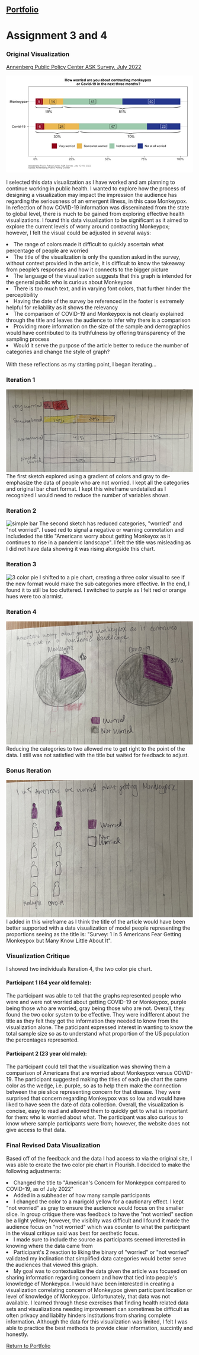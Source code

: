 ## [Portfolio](https://svp893.github.io/Philip-Portfolio/)

# Assignment 3 and 4

### Original Visualization

[Annenberg Public Policy Center ASK Survey, July 2022](https://www.annenbergpublicpolicycenter.org/survey-1-in-5-americans-fear-getting-monkeypox-but-many-know-little-about-it/)

![Annenberg data viz](https://raw.githubusercontent.com/svp893/Philip-Portfolio/main/images/Annenberg%20Original%20Chart.png.jpg)

I selected this data visualization as I have worked and am planning to continue working in public health. I wanted to explore how the process of designing a visualization may impact the impression the audience has regarding the seriousness of an emergent illness, in this case Monkeypox. In reflection of how COVID-19 information was disseminated from the state to global level, there is much to be gained from exploring effective health visualizations. 
I found this data visualization to be significant as it aimed to explore the current levels of worry around contracting Monkeypox; however, I felt the visual could be adjusted in several ways:

<li>The range of colors made it difficult to quickly ascertain what percentage of people are worried</li> 
<li>The title of the visualization is only the question asked in the survey, without context provided in the article, it is difficult to know the takeaway from people’s responses and how it connects to the bigger picture</li>
<li>The language of the visualization suggests that this graph is intended for the general public who is curious about Monkeypox</li>
<li>There is too much text, and in varying font colors, that further hinder the perceptibility</li>
<li>Having the date of the survey be referenced in the footer is extremely helpful for reliability as it shows the relevancy </li>
<li>The comparison of COVID-19 and Monkeypox is not clearly explained through the title and leaves the audience to infer why there is a comparison</li>
<li>Providing more information on the size of the sample and demographics would have contributed to its truthfulness by offering transparency of the sampling process</li>
<li>Would it serve the purpose of the article better to reduce the number of categories and change the style of graph? </li>
 <br>
With these reflections as my starting point, I began iterating…

### Iteration 1
![complexbar](https://raw.githubusercontent.com/svp893/Philip-Portfolio/main/images/complex%20bar%20chart.jpg)
The first sketch explored using a gradient of colors and gray to de-emphasize the data of people who are not worried. I kept all the categories and original bar chart format. I kept this wireframe undetailed as I recognized I would need to reduce the number of variables shown. 

### Iteration 2
![simple bar](https://raw.githubusercontent.com/svp893/Philip-Portfolio/main/images/Simplified%20bar%20chart.JPG)
The second sketch has reduced categories, "worried" and "not worried". I used red to signal a negative or warning connotation and includeded the title "Americans worry about getting Monkeyox as it continues to rise in a pandemic landscape". I felt the title was misleading as I did not have data showing it was rising alongside this chart. 

### Iteration 3
![3 color pie](https://raw.githubusercontent.com/svp893/Philip-Portfolio/main/images/3%20color%20pie.JPG)
I shifted to a pie chart, creating a three color visual to see if the new format would make the sub categories more effective. In the end, I found it to still be too cluttered. I switched to purple as I felt red or orange hues were too alarmist. 
 
### Iteration 4
![2 color pie](https://raw.githubusercontent.com/svp893/Philip-Portfolio/main/images/2%20color%20pie.JPG)
Reducing the categories to two allowed me to get right to the point of the data. I still was not satisfied with the title but waited for feedback to adjust. 

### Bonus Iteration
![people chart](https://raw.githubusercontent.com/svp893/Philip-Portfolio/main/images/People%20graph.JPG)
I added in this wireframe as I think the title of the article would have been better supported with a data visualization of model people representing the proportions seeing as the title is: "Survey: 1 in 5 Americans Fear Getting Monkeypox but Many Know Little About It". 

### Visualization Critique
I showed two individuals Iteration 4, the two color pie chart.

#### Participant 1 (64 year old female):
The participant was able to tell that the graphs represented people who were and were not worried about getting COVID-19 or Monkeypox, purple being those who are worried, gray being those who are not. Overall, they found the two color system to be effective. They were indifferent about the title as they felt they got the information they needed to know from the visualization alone. The paticipant expressed interest in wanting to know the total sample size so as to understand what proportion of the US population the percentages represented. 

#### Participant 2 (23 year old male):
The participant could tell that the visualization was showing them a comparison of Americans that are worried about Monkeypox versus COVID-19. The participant suggested making the titles of each pie chart the same color as the wedge, i.e. purple, so as to help them make the connection between the pie slice representing concern for that disease. They were surprised that concern regarding Monkeypox was so low and would have liked to have seen the date of data collection. Overall, the visualization is concise, easy to read and allowed them to quickly get to what is important for them: who is worried about what. The participant was also curious to know where sample participants were from; however, the website does not give access to that data. 

### Final Revised Data Visualization

Based off of the feedback and the data I had access to via the original site, I was able to create the two color pie chart in Flourish. I decided to make the following adjustments:

<li>Changed the title to "American's Concern for Monkeypox compared to COVID-19, as of July 2022"</li>
<li>Added in a subheader of how many sample participants</li>
<li>I changed the color to a marigold yellow for a cautionary effect. I kept "not worried" as gray to ensure the audience would focus on the smaller slice. In group critique there was feedback to have the "not worried" section be a light yellow; however, the visiblity was difficult and I found it made the audience focus on "not worried" which was counter to what the participant in the visual critique said was best for aesthetic focus.</li>
<li>I made sure to include the source as participants seemed interested in knowing where the data came from</li>
<li>Participant's 2 reaction to liking the binary of "worried" or "not worried" validated my inclination that simplified data categories would better serve the audiences that viewed this graph. 
<li> My goal was to contextualize the data given the article was focused on sharing information regarding concern and how that tied into people's knowledge of Monkeypox. I would have been interested in creating a visualization correlating concern of Monkeypox given participant location or level of knowledge of Monkeypox. Unfortunately, that data was not available. I learned through these exercises that finding health related data sets and visualizations needing improvement can sometimes be difficult as often privacy and liabilty hinders institutions from sharing complete information. Although the data for this visualization was limited, I felt I was able to practice the best methods to provide clear information, succintly and honestly. 
   <br>
<div class="flourish-embed flourish-chart" data-src="visualisation/11219251"><script src="https://public.flourish.studio/resources/embed.js"></script></div>

 [Return to Portfolio](https://svp893.github.io/Philip-Portfolio/)
